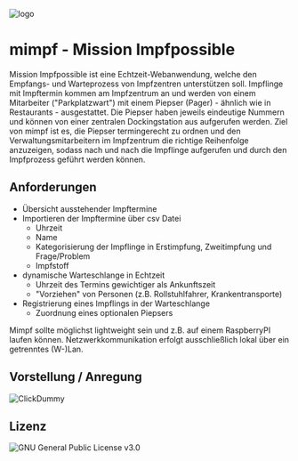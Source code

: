 
![logo](https://user-images.githubusercontent.com/20563761/111907089-176f7b00-8a54-11eb-832a-7d3a595bcb03.png)
# mimpf - Mission Impfpossible

Mission Impfpossible ist eine Echtzeit-Webanwendung, welche den Empfangs- und Warteprozess von Impfzentren unterstützen soll. Impflinge mit Impftermin kommen am Impfzentrum an und werden von einem Mitarbeiter ("Parkplatzwart") mit einem Piepser (Pager) - ähnlich wie in Restaurants - ausgestattet. Die Piepser haben jeweils eindeutige Nummern und können von einer zentralen Dockingstation aus aufgerufen werden. Ziel von mimpf ist es, die Piepser termingerecht zu ordnen und den Verwaltungsmitarbeitern im Impfzentrum die richtige Reihenfolge anzuzeigen, sodass nach und nach die Impflinge aufgerufen und durch den Impfprozess geführt werden können.

## Anforderungen
- Übersicht ausstehender Impftermine
- Importieren der Impftermine über csv Datei
  - Uhrzeit
  - Name
  - Kategorisierung der Impflinge in Erstimpfung, Zweitimpfung und Frage/Problem
  - Impfstoff
- dynamische Warteschlange in Echtzeit
  - Uhrzeit des Termins gewichtiger als Ankunftszeit
  - "Vorziehen" von Personen (z.B. Rollstuhlfahrer, Krankentransporte)
- Registrierung eines Impflings in der Warteschlange
  - Zuordnung eines optionalen Piepsers

Mimpf sollte möglichst lightweight sein und z.B. auf einem RaspberryPI laufen können. Netzwerkkommunikation erfolgt ausschließlich lokal über ein getrenntes (W-)Lan.

## Vorstellung / Anregung
![ClickDummy](https://user-images.githubusercontent.com/20563761/111907138-54d40880-8a54-11eb-99a9-933300650a51.png)


## Lizenz
![GNU General Public License v3.0](LICENSE)
